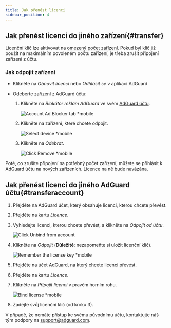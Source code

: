 ```yaml
---
title: Jak přenést licenci
sidebar_position: 4
---
```


## Jak přenést licenci do jiného zařízení{#transfer}

Licenční klíč lze aktivovat na [omezený počet zařízení](../what-is). Pokud byl klíč již použit na maximálním povoleném počtu zařízení, je třeba zrušit připojení zařízení z účtu.

### Jak odpojit zařízení

- Klikněte na *Obnovit licenci* nebo *Odhlásit se* v aplikaci AdGuard

- Odeberte zařízení z AdGuard účtu:
    1. Klikněte na *Blokátor reklam AdGuard* ve svém [AdGuard účtu](https://my.adguard.com/).

        ![Account Ad Blocker tab *mobile](https://cdn.adtidy.org/content/kb/ad_blocker/general/newaccount-unbind-device-0.png)

    1. Klikněte na zařízení, které chcete odpojit.

        ![Select device *mobile](https://cdn.adtidy.org/content/kb/ad_blocker/general/newaccount-unbind-device-1.png)

    1. Klikněte na *Odebrat*.

        ![Click Remove *mobile](https://cdn.adtidy.org/content/kb/ad_blocker/general/newaccount-unbind-device-2.png)

Poté, co zrušíte připojení na potřebný počet zařízení, můžete se přihlásit k AdGuard účtu na nových zařízeních. Licence na ně bude navázána.

## Jak přenést licenci do jiného AdGuard účtu{#transferaccount}

1. Přejděte na AdGuard účet, který obsahuje licenci, kterou chcete převést.

1. Přejděte na kartu *Licence*.

1. Vyhledejte licenci, kterou chcete převést, a klikněte na *Odpojit od účtu*.

    ![Click Unbind from account](https://cdn.adtidy.org/content/kb/ad_blocker/general/newaccount-transfer-to-account.png)

1. Klikněte na *Odpojit* (**Důležité**: nezapomeňte si uložit licenční klíč).

    ![Remember the license key *mobile](https://cdn.adtidy.org/content/kb/ad_blocker/general/newaccount-transfer-to-account-1.png)

1. Přejděte na účet AdGuard, na který chcete licenci převést.

1. Přejděte na kartu *Licence*.

1. Klikněte na *Připojit licenci* v pravém horním rohu.

    ![Bind license *mobile](https://cdn.adtidy.org/content/kb/ad_blocker/general/newaccount-transfer-to-account-2.png)

1. Zadejte svůj licenční klíč (od kroku 3).

V případě, že nemáte přístup ke svému původnímu účtu, kontaktujte náš tým podpory na support@adguard.com.
